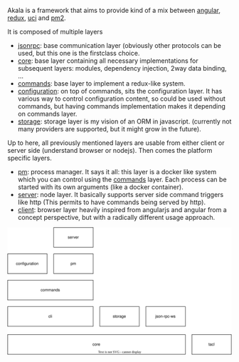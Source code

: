 Akala is a framework that aims to provide kind of a mix between [angular](https://angular.io), [redux](https://redux.js.org), [uci](https://openwrt.org/docs/guide-user/base-system/uci) and [pm2](https://pm2.io/).

It is composed of multiple layers 
- [jsonrpc](jsonrpc): base communication layer (obviously other protocols can be used, but this one is the firstclass choice.
- [core](core): base layer containing all necessary implementations for subsequent layers: modules, dependency injection, 2way data binding, ...
- [commands](commands): base layer to implement a redux-like system.
- [configuration](configuration): on top of commands, sits the configuration layer. It has various way to control configuration content, so could be used without commands, but having commands implementation makes it depending on commands layer.
- [storage](storage): storage layer is my vision of an ORM in javascript. (currently not many providers are supported, but it might grow in the future).

Up to here, all previously mentioned layers are usable from either client or server side (understand browser or nodejs). Then comes the platform specific layers.
- [pm](pm): process manager. It says it all: this layer is a docker like system which you can control using the [commands](commands) layer. Each process can be started with its own arguments (like a docker container).
- [server](server): node layer. It basically supports server side command triggers like http (This permits to have commands being served by http).
- [client](client): browser layer heavily inspired from angularjs and angular from a concept perspective, but with a radically different usage approach. 

![Architecture Diagram](architecture.svg)
